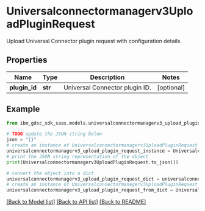 # Universalconnectormanagerv3UploadPluginRequest

Upload Universal Connector plugin request with configuration details.

## Properties

Name | Type | Description | Notes
------------ | ------------- | ------------- | -------------
**plugin_id** | **str** | Universal Connector plugin ID. | [optional] 

## Example

```python
from ibm_gdsc_sdk_saas.models.universalconnectormanagerv3_upload_plugin_request import Universalconnectormanagerv3UploadPluginRequest

# TODO update the JSON string below
json = "{}"
# create an instance of Universalconnectormanagerv3UploadPluginRequest from a JSON string
universalconnectormanagerv3_upload_plugin_request_instance = Universalconnectormanagerv3UploadPluginRequest.from_json(json)
# print the JSON string representation of the object
print(Universalconnectormanagerv3UploadPluginRequest.to_json())

# convert the object into a dict
universalconnectormanagerv3_upload_plugin_request_dict = universalconnectormanagerv3_upload_plugin_request_instance.to_dict()
# create an instance of Universalconnectormanagerv3UploadPluginRequest from a dict
universalconnectormanagerv3_upload_plugin_request_from_dict = Universalconnectormanagerv3UploadPluginRequest.from_dict(universalconnectormanagerv3_upload_plugin_request_dict)
```
[[Back to Model list]](../README.md#documentation-for-models) [[Back to API list]](../README.md#documentation-for-api-endpoints) [[Back to README]](../README.md)


